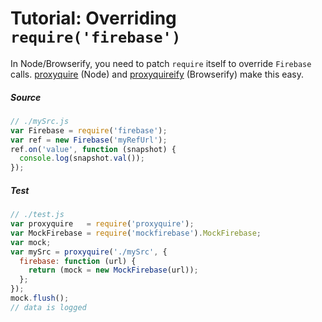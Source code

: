 # Tutorial: Overriding `require('firebase')`

In Node/Browserify, you need to patch `require` itself to override `Firebase` calls. [proxyquire](https://github.com/thlorenz/proxyquire) (Node) and [proxyquireify](https://github.com/thlorenz/proxyquireify) (Browserify) make this easy.

##### Source

```js
// ./mySrc.js
var Firebase = require('firebase');
var ref = new Firebase('myRefUrl');
ref.on('value', function (snapshot) {
  console.log(snapshot.val());
});
```

##### Test

```js
// ./test.js
var proxyquire   = require('proxyquire');
var MockFirebase = require('mockfirebase').MockFirebase;
var mock;
var mySrc = proxyquire('./mySrc', {
  firebase: function (url) {
    return (mock = new MockFirebase(url));
  };
});
mock.flush();
// data is logged
```